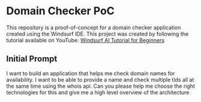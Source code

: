 # Domain Checker PoC

This repository is a proof-of-concept for a domain checker application created using the Windsurf IDE. This project was created by following the tutorial available on YouTube: [Windsurf AI Tutorial for Beginners](https://www.youtube.com/watch?v=x1VCmB__TDo)

## Initial Prompt

I want to build an application that helps me check domain names for availability. I want to be able to provide a name and check multiple tlds all at the same time using the whois api. Can you please help me choose the right technologies for this and give me a high level overview of the architecture